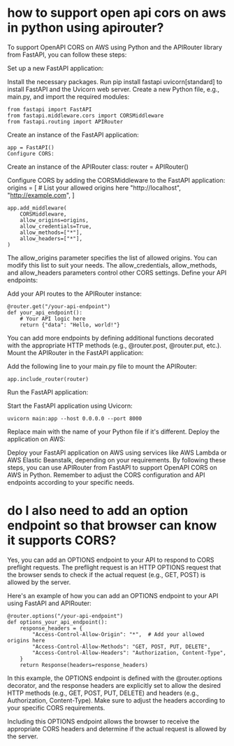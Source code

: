 # how to support open api cors on aws in python using  apirouter?

To support OpenAPI CORS on AWS using Python and the APIRouter library from FastAPI, you can follow these steps:

Set up a new FastAPI application:

Install the necessary packages. Run pip install fastapi uvicorn[standard] to install FastAPI and the Uvicorn web server.
Create a new Python file, e.g., main.py, and import the required modules:

    from fastapi import FastAPI
    from fastapi.middleware.cors import CORSMiddleware
    from fastapi.routing import APIRouter

Create an instance of the FastAPI application:

    app = FastAPI()
    Configure CORS:

Create an instance of the APIRouter class:
    router = APIRouter()

Configure CORS by adding the CORSMiddleware to the FastAPI application:
    origins = [
        # List your allowed origins here
        "http://localhost",
        "http://example.com",
    ]

    app.add_middleware(
        CORSMiddleware,
        allow_origins=origins,
        allow_credentials=True,
        allow_methods=["*"],
        allow_headers=["*"],
    )
The allow_origins parameter specifies the list of allowed origins. You can modify this list to suit your needs. The allow_credentials, allow_methods, and allow_headers parameters control other CORS settings.
Define your API endpoints:

Add your API routes to the APIRouter instance:

    @router.get("/your-api-endpoint")
    def your_api_endpoint():
        # Your API logic here
        return {"data": "Hello, world!"}

You can add more endpoints by defining additional functions decorated with the appropriate HTTP methods (e.g., @router.post, @router.put, etc.).
Mount the APIRouter in the FastAPI application:

Add the following line to your main.py file to mount the APIRouter:

    app.include_router(router)

Run the FastAPI application:

Start the FastAPI application using Uvicorn:

    uvicorn main:app --host 0.0.0.0 --port 8000

Replace main with the name of your Python file if it's different.
Deploy the application on AWS:

Deploy your FastAPI application on AWS using services like AWS Lambda or AWS Elastic Beanstalk, depending on your requirements.
By following these steps, you can use APIRouter from FastAPI to support OpenAPI CORS on AWS in Python. Remember to adjust the CORS configuration and API endpoints according to your specific needs.

# do I also need to add an option endpoint so that browser can know it supports CORS?
Yes, you can add an OPTIONS endpoint to your API to respond to CORS preflight requests. The preflight request is an HTTP OPTIONS request that the browser sends to check if the actual request (e.g., GET, POST) is allowed by the server.

Here's an example of how you can add an OPTIONS endpoint to your API using FastAPI and APIRouter:

    @router.options("/your-api-endpoint")
    def options_your_api_endpoint():
        response_headers = {
            "Access-Control-Allow-Origin": "*",  # Add your allowed origins here
            "Access-Control-Allow-Methods": "GET, POST, PUT, DELETE",
            "Access-Control-Allow-Headers": "Authorization, Content-Type",
        }
        return Response(headers=response_headers)
        
In this example, the OPTIONS endpoint is defined with the @router.options decorator, and the response headers are explicitly set to allow the desired HTTP methods (e.g., GET, POST, PUT, DELETE) and headers (e.g., Authorization, Content-Type). Make sure to adjust the headers according to your specific CORS requirements.

Including this OPTIONS endpoint allows the browser to receive the appropriate CORS headers and determine if the actual request is allowed by the server.
